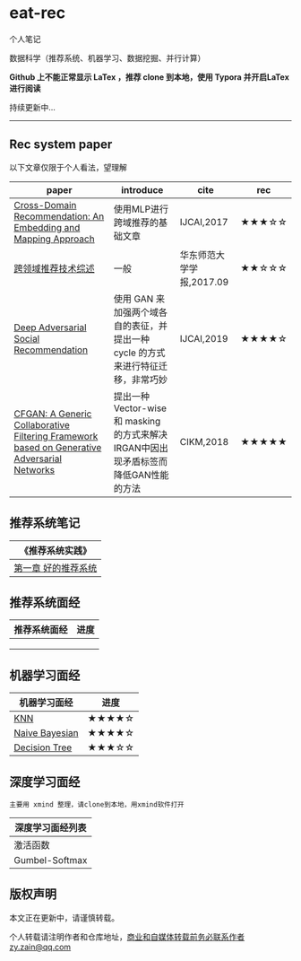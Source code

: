 # eat-rec
个人笔记

数据科学（推荐系统、机器学习、数据挖掘、并行计算）

**Github 上不能正常显示 LaTex ，推荐 clone 到本地，使用 Typora 并开启LaTex进行阅读**

持续更新中...

------------------------------



## Rec system paper 

以下文章仅限于个人看法，望理解

| paper                                                        | introduce                                                    | cite                     | rec   |
| ------------------------------------------------------------ | ------------------------------------------------------------ | ------------------------ | ----- |
| [Cross-Domain Recommendation: An Embedding and Mapping Approach](https://github.com/ZainZhao/eat-rec/blob/master/rec/paper/guide/Cross-Domain%20Recommendation%2C%20An%20Embedding%20and%20Mapping%20Approach%20.md) | 使用MLP进行跨域推荐的基础文章                                | IJCAI,2017               | ★★★☆☆ |
| [跨领域推荐技术综述](https://github.com/ZainZhao/eat-rec/blob/master/rec/paper/guide/%E8%B7%A8%E9%A2%86%E5%9F%9F%E6%8E%A8%E8%8D%90%E6%8A%80%E6%9C%AF%E7%BB%BC%E8%BF%B0.md) | 一般                                                         | 华东师范大学学报,2017.09 | ★★☆☆☆ |
| [Deep Adversarial Social Recommendation](https://github.com/ZainZhao/eat-rec/blob/master/rec/paper/guide/Deep%20Adversarial%20Social%20Recommendation.md) | 使用 GAN 来加强两个域各自的表征，并提出一种 cycle 的方式来进行特征迁移，非常巧妙 | IJCAI,2019               | ★★★★☆ |
| [CFGAN: A Generic Collaborative Filtering Framework based on Generative Adversarial Networks](https://github.com/ZainZhao/eat-rec/blob/master/rec/paper/CFGAN%20.pdf) | 提出一种 Vector-wise 和 masking 的方式来解决IRGAN中因出现矛盾标签而降低GAN性能的方法 | CIKM,2018                | ★★★★★ |



## 推荐系统笔记

| 《推荐系统实践》        |
| ----------------------- |
| [第一章 好的推荐系统]() |



## **推荐系统面经**

| 推荐系统面经 | 进度 |
| ------------ | ---- |
|              |      |
|              |      |
|              |      |



## 机器学习面经

| 机器学习面经                                                 | 进度  |
| ------------------------------------------------------------ | ----- |
| [KNN](https://github.com/ZainZhao/eat-rec/blob/master/machine%20learning/KNN-Interview.md) | ★★★★☆ |
| [Naive Bayesian](https://github.com/ZainZhao/eat-rec/blob/master/machine%20learning/Naive%20Bayesian-Interview.md) | ★★★★☆ |
| [Decision Tree](https://github.com/ZainZhao/eat-rec/blob/master/machine%20learning/Decision%20Tree-Interview.md) | ★★★☆☆ |



## 深度学习面经

`主要用 xmind 整理，请clone到本地，用xmind软件打开`

| 深度学习面经列表 |
| ---------------- |
| 激活函数         |
| Gumbel-Softmax   |





## 版权声明

本文正在更新中，请谨慎转载。

个人转载请注明作者和仓库地址，商业和自媒体转载前务必联系作者zy.zain@qq.com